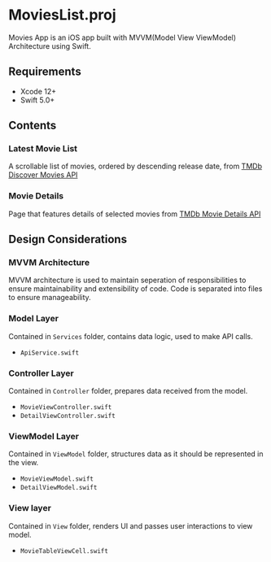 # MoviesList.proj
Movies App is an iOS app built with MVVM(Model View ViewModel) Architecture using Swift.

## Requirements
 - Xcode 12+
 - Swift 5.0+

## Contents

### Latest Movie List

A scrollable list of movies, ordered by descending release date, from [TMDb Discover Movies API](https://developers.themoviedb.org/3/discover/movie-discover)

### Movie Details

Page that features details of selected movies from [TMDb Movie Details API](https://developers.themoviedb.org/3/movies/get-movie-details)

## Design Considerations

### MVVM Architecture
MVVM architecture is used to maintain seperation of responsibilities to ensure maintainability and extensibility of code.
Code is separated into files to ensure manageability.

### Model Layer
Contained in `Services` folder, contains data logic, used to make API calls.
- `ApiService.swift`

### Controller Layer
Contained in `Controller` folder, prepares data received from the model. 
- `MovieViewController.swift` 
- `DetailViewController.swift` 

### ViewModel Layer
Contained in `ViewModel` folder, structures data as it should be represented in the view. 
- `MovieViewModel.swift` 
- `DetailViewModel.swift` 

### View layer
Contained in `View` folder, renders UI and passes user interactions to view model. 
- `MovieTableViewCell.swift` 
